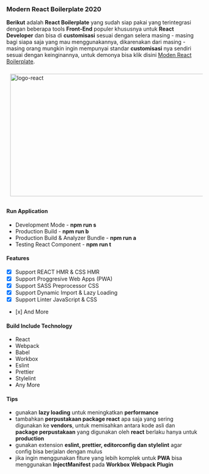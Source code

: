 ### Modern React Boilerplate 2020

**Berikut** adalah **React Boilerplate** yang sudah siap pakai yang terintegrasi dengan beberapa tools **Front-End** populer khususnya untuk **React Developer** dan bisa di **customisasi** sesuai dengan selera masing - masing bagi siapa saja  yang mau menggunakannya, dikarenakan dari masing - masing orang mungkin ingin mempunyai standar **customisasi** nya sendiri sesuai dengan keinginannya, untuk demonya bisa klik disini [Moden React Boilerplate](https://bit.ly/306feZy).

<img src="https://i.imgur.com/pQYU9Fe.png" width="512" height="320" alt="logo-react" style="position:relative; margin: auto; padding:10px">

#### Run Application

+ Development Mode - **npm run s**
+ Production Build - **npm run b**
+ Production Build & Analyzer Bundle - **npm run a**
+ Testing React Component - **npm run t**

#### Features
+	[x] Support REACT HMR & CSS HMR
+	[x] Support Proggresive Web Apps (PWA)
+	[x] Support SASS Preprocessor CSS
+	[x] Support Dynamic Import & Lazy Loading
+	[x] Support Linter JavaScript & CSS
+	 [x] And More

#### Build Include Technology

+ React
+ Webpack
+ Babel
+ Workbox
+ Eslint
+ Prettier
+ Stylelint
+ Any More

#### Tips

+ gunakan **lazy loading** untuk meningkatkan **performance**
+ tambahkan **perpustakaan package react** apa saja yang sering digunakan ke **vendors**, untuk memisahkan antara kode asli dan **package perpustakaan** yang digunakan oleh **react** berlaku hanya untuk **production**
+ gunakan extension **eslint, prettier, editorconfig dan stylelint** agar config bisa berjalan dengan mulus
+ jika ingin menggunakan fiture yang lebih komplek untuk **PWA** bisa menggunakan  **InjectManifest** pada **Workbox Webpack Plugin**
